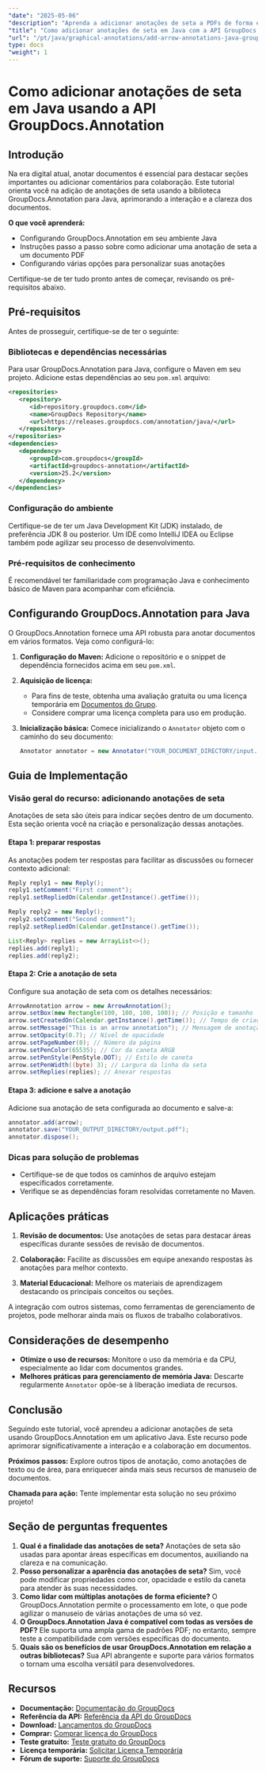 ```yaml
---
"date": "2025-05-06"
"description": "Aprenda a adicionar anotações de seta a PDFs de forma eficiente usando a biblioteca GroupDocs.Annotation para Java. Aprimore a clareza e a colaboração em documentos."
"title": "Como adicionar anotações de seta em Java com a API GroupDocs.Annotation"
"url": "/pt/java/graphical-annotations/add-arrow-annotations-java-groupdocs/"
type: docs
"weight": 1
---
```


# Como adicionar anotações de seta em Java usando a API GroupDocs.Annotation

## Introdução

Na era digital atual, anotar documentos é essencial para destacar seções importantes ou adicionar comentários para colaboração. Este tutorial orienta você na adição de anotações de seta usando a biblioteca GroupDocs.Annotation para Java, aprimorando a interação e a clareza dos documentos.

**O que você aprenderá:**
- Configurando GroupDocs.Annotation em seu ambiente Java
- Instruções passo a passo sobre como adicionar uma anotação de seta a um documento PDF
- Configurando várias opções para personalizar suas anotações

Certifique-se de ter tudo pronto antes de começar, revisando os pré-requisitos abaixo.

## Pré-requisitos

Antes de prosseguir, certifique-se de ter o seguinte:

### Bibliotecas e dependências necessárias
Para usar GroupDocs.Annotation para Java, configure o Maven em seu projeto. Adicione estas dependências ao seu `pom.xml` arquivo:

```xml
<repositories>
   <repository>
      <id>repository.groupdocs.com</id>
      <name>GroupDocs Repository</name>
      <url>https://releases.groupdocs.com/annotation/java/</url>
   </repository>
</repositories>
<dependencies>
   <dependency>
      <groupId>com.groupdocs</groupId>
      <artifactId>groupdocs-annotation</artifactId>
      <version>25.2</version>
   </dependency>
</dependencies>
```

### Configuração do ambiente
Certifique-se de ter um Java Development Kit (JDK) instalado, de preferência JDK 8 ou posterior. Um IDE como IntelliJ IDEA ou Eclipse também pode agilizar seu processo de desenvolvimento.

### Pré-requisitos de conhecimento
É recomendável ter familiaridade com programação Java e conhecimento básico de Maven para acompanhar com eficiência.

## Configurando GroupDocs.Annotation para Java

O GroupDocs.Annotation fornece uma API robusta para anotar documentos em vários formatos. Veja como configurá-lo:

1. **Configuração do Maven:**
   Adicione o repositório e o snippet de dependência fornecidos acima em seu `pom.xml`.

2. **Aquisição de licença:**
   - Para fins de teste, obtenha uma avaliação gratuita ou uma licença temporária em [Documentos do Grupo](https://purchase.groupdocs.com/temporary-license/).
   - Considere comprar uma licença completa para uso em produção.

3. **Inicialização básica:**
   Comece inicializando o `Annotator` objeto com o caminho do seu documento:

   ```java
   Annotator annotator = new Annotator("YOUR_DOCUMENT_DIRECTORY/input.pdf");
   ```

## Guia de Implementação

### Visão geral do recurso: adicionando anotações de seta
Anotações de seta são úteis para indicar seções dentro de um documento. Esta seção orienta você na criação e personalização dessas anotações.

#### Etapa 1: preparar respostas 
As anotações podem ter respostas para facilitar as discussões ou fornecer contexto adicional:

```java
Reply reply1 = new Reply();
reply1.setComment("First comment");
reply1.setRepliedOn(Calendar.getInstance().getTime());

Reply reply2 = new Reply();
reply2.setComment("Second comment");
reply2.setRepliedOn(Calendar.getInstance().getTime());

List<Reply> replies = new ArrayList<>();
replies.add(reply1);
replies.add(reply2);
```

#### Etapa 2: Crie a anotação de seta 
Configure sua anotação de seta com os detalhes necessários:

```java
ArrowAnnotation arrow = new ArrowAnnotation();
arrow.setBox(new Rectangle(100, 100, 100, 100)); // Posição e tamanho
arrow.setCreatedOn(Calendar.getInstance().getTime()); // Tempo de criação
arrow.setMessage("This is an arrow annotation"); // Mensagem de anotação
arrow.setOpacity(0.7); // Nível de opacidade
arrow.setPageNumber(0); // Número da página
arrow.setPenColor(65535); // Cor da caneta ARGB
arrow.setPenStyle(PenStyle.DOT); // Estilo de caneta
arrow.setPenWidth((byte) 3); // Largura da linha da seta
arrow.setReplies(replies); // Anexar respostas
```

#### Etapa 3: adicione e salve a anotação 
Adicione sua anotação de seta configurada ao documento e salve-a:

```java
annotator.add(arrow);
annotator.save("YOUR_OUTPUT_DIRECTORY/output.pdf");
annotator.dispose();
```

### Dicas para solução de problemas
- Certifique-se de que todos os caminhos de arquivo estejam especificados corretamente.
- Verifique se as dependências foram resolvidas corretamente no Maven.

## Aplicações práticas

1. **Revisão de documentos:**
   Use anotações de setas para destacar áreas específicas durante sessões de revisão de documentos.
   
2. **Colaboração:**
   Facilite as discussões em equipe anexando respostas às anotações para melhor contexto.
3. **Material Educacional:**
   Melhore os materiais de aprendizagem destacando os principais conceitos ou seções.

A integração com outros sistemas, como ferramentas de gerenciamento de projetos, pode melhorar ainda mais os fluxos de trabalho colaborativos.

## Considerações de desempenho
- **Otimize o uso de recursos:** Monitore o uso da memória e da CPU, especialmente ao lidar com documentos grandes.
- **Melhores práticas para gerenciamento de memória Java:** Descarte regularmente `Annotator` opõe-se à liberação imediata de recursos.

## Conclusão
Seguindo este tutorial, você aprendeu a adicionar anotações de seta usando GroupDocs.Annotation em um aplicativo Java. Este recurso pode aprimorar significativamente a interação e a colaboração em documentos.

**Próximos passos:**
Explore outros tipos de anotação, como anotações de texto ou de área, para enriquecer ainda mais seus recursos de manuseio de documentos.

**Chamada para ação:** Tente implementar esta solução no seu próximo projeto!

## Seção de perguntas frequentes

1. **Qual é a finalidade das anotações de seta?**
   Anotações de seta são usadas para apontar áreas específicas em documentos, auxiliando na clareza e na comunicação.
2. **Posso personalizar a aparência das anotações de seta?**
   Sim, você pode modificar propriedades como cor, opacidade e estilo da caneta para atender às suas necessidades.
3. **Como lidar com múltiplas anotações de forma eficiente?**
   O GroupDocs.Annotation permite o processamento em lote, o que pode agilizar o manuseio de várias anotações de uma só vez.
4. **O GroupDocs.Annotation Java é compatível com todas as versões de PDF?**
   Ele suporta uma ampla gama de padrões PDF; no entanto, sempre teste a compatibilidade com versões específicas do documento.
5. **Quais são os benefícios de usar GroupDocs.Annotation em relação a outras bibliotecas?**
   Sua API abrangente e suporte para vários formatos o tornam uma escolha versátil para desenvolvedores.

## Recursos
- **Documentação:** [Documentação do GroupDocs](https://docs.groupdocs.com/annotation/java/)
- **Referência da API:** [Referência da API do GroupDocs](https://reference.groupdocs.com/annotation/java/)
- **Download:** [Lançamentos do GroupDocs](https://releases.groupdocs.com/annotation/java/)
- **Comprar:** [Comprar licença do GroupDocs](https://purchase.groupdocs.com/buy)
- **Teste gratuito:** [Teste gratuito do GroupDocs](https://releases.groupdocs.com/annotation/java/)
- **Licença temporária:** [Solicitar Licença Temporária](https://purchase.groupdocs.com/temporary-license/)
- **Fórum de suporte:** [Suporte do GroupDocs](https://forum.groupdocs.com/c/annotation/)